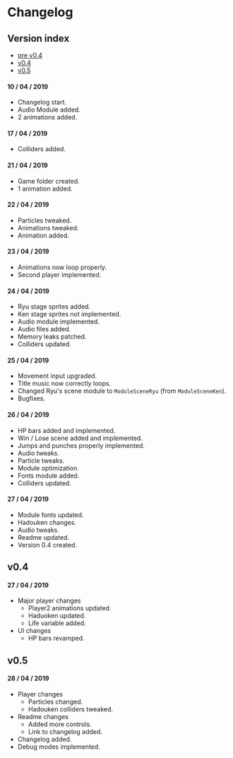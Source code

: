 # Changelog

## Version index

- [pre v0.4](./Changelog.md#10--04--2019)
- [v0.4](./Changelog.md#v04)
- [v0.5](./Changelog.md#v04)

#### 10 / 04 / 2019

- Changelog start.
- Audio Module added.
- 2 animations added.

#### 17 / 04 / 2019

- Colliders added.

#### 21 / 04 / 2019

- Game folder created.
- 1 animation added.

#### 22 / 04 / 2019

- Particles tweaked.
- Animations tweaked.
- Animation added.

#### 23 / 04 / 2019

- Animations now loop properly.
- Second player implemented.

#### 24 / 04 / 2019

- Ryu stage sprites added.
- Ken stage sprites not implemented.
- Audio module implemented.
- Audio files added.
- Memory leaks patched.
- Colliders updated.

#### 25 / 04 / 2019

- Movement input upgraded.
- Title music now correctly loops.
- Changed Ryu's scene module to `ModuleSceneRyu` (from `ModuleSceneKen`).
- Bugfixes.

#### 26 / 04 / 2019

- HP bars added and implemented.
- Win / Lose scene added and implemented.
- Jumps and punches properly implemented.
- Audio tweaks.
- Particle tweaks.
- Module optimization.
- Fonts module added.
- Colliders updated.

#### 27 / 04 / 2019

- Module fonts updated.
- Hadouken changes.
- Audio tweaks.
- Readme updated.
- Version 0.4 created.

## v0.4

#### 27 / 04 / 2019

- Major player changes
  - Player2 animations updated.
  - Haduoken updated.
  - Life variable added.
- UI changes
  - HP bars revamped.

## v0.5

#### 28 / 04 / 2019

- Player changes
  - Particles changed.
  - Hadouken colliders tweaked.
- Readme changes
  - Added more controls.
  - Link to changelog added.
- Changelog added.
- Debug modes implemented.


  
